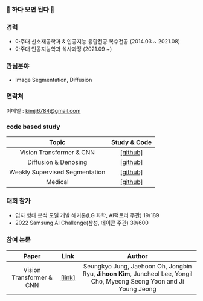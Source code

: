 ### 👋 하다 보면 된다 👋

### 경력
- 아주대 신소재공학과 & 인공지능 융합전공 복수전공 (2014.03 ~ 2021.08)
- 아주대 인공지능학과 석사과정 (2021.09 ~)

### 관심분야
- Image Segmentation, Diffusion

### 연락처
이메일 : kimji6784@gmail.com

### code based study
 Topic | Study & Code |
 :---: | :---: |
Vision Transformer & CNN | [[github]](https://github.com/kgh6784/Vision_Transformer) |
Diffusion & Denosing | [[github]](https://github.com/kgh6784/Diffusion) |
Weakly Supervised Segmentation | [[github]](https://github.com/kgh6784/Weakly_supervised) |
Medical | [[github]](https://github.com/kgh6784/medical_ai) |

### 대회 참가
- 입자 형태 분석 모델 개발 해커톤(LG 화학, AI팩토리 주관) 19/189
- 2022 Samsung AI Challenge(삼성, 데이콘 주관) 39/600

### 참여 논문 
 Paper | Link | Author
 :---: | :---: | :---:
Vision Transformer & CNN |[[link]](https://www.mdpi.com/2075-4426/12/10/1637) | Seungkyo Jung, Jaehoon Oh, Jongbin Ryu, **Jihoon Kim**, Juncheol Lee, Yongil Cho, Myeong Seong Yoon and Ji Young Jeong
